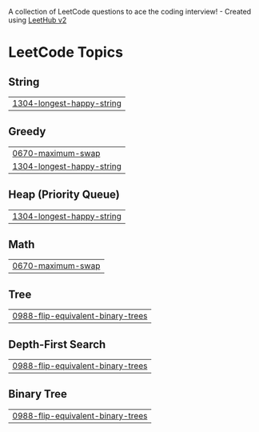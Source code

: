 A collection of LeetCode questions to ace the coding interview! - Created using [LeetHub v2](https://github.com/arunbhardwaj/LeetHub-2.0)
<!---LeetCode Topics Start-->
# LeetCode Topics
## String
|  |
| ------- |
| [1304-longest-happy-string](https://github.com/Shriraam-6219/LeetCode-Solutions/tree/master/1304-longest-happy-string) |
## Greedy
|  |
| ------- |
| [0670-maximum-swap](https://github.com/Shriraam-6219/LeetCode-Solutions/tree/master/0670-maximum-swap) |
| [1304-longest-happy-string](https://github.com/Shriraam-6219/LeetCode-Solutions/tree/master/1304-longest-happy-string) |
## Heap (Priority Queue)
|  |
| ------- |
| [1304-longest-happy-string](https://github.com/Shriraam-6219/LeetCode-Solutions/tree/master/1304-longest-happy-string) |
## Math
|  |
| ------- |
| [0670-maximum-swap](https://github.com/Shriraam-6219/LeetCode-Solutions/tree/master/0670-maximum-swap) |
## Tree
|  |
| ------- |
| [0988-flip-equivalent-binary-trees](https://github.com/Shriraam-6219/LeetCode-Solutions/tree/master/0988-flip-equivalent-binary-trees) |
## Depth-First Search
|  |
| ------- |
| [0988-flip-equivalent-binary-trees](https://github.com/Shriraam-6219/LeetCode-Solutions/tree/master/0988-flip-equivalent-binary-trees) |
## Binary Tree
|  |
| ------- |
| [0988-flip-equivalent-binary-trees](https://github.com/Shriraam-6219/LeetCode-Solutions/tree/master/0988-flip-equivalent-binary-trees) |
<!---LeetCode Topics End-->